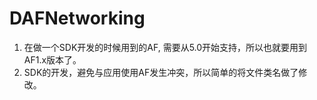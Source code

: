 DAFNetworking
=============

1. 在做一个SDK开发的时候用到的AF, 需要从5.0开始支持，所以也就要用到AF1.x版本了。
2. SDK的开发，避免与应用使用AF发生冲突，所以简单的将文件类名做了修改。
